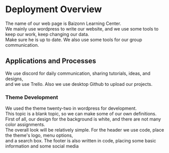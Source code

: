 # Deployment Overview
The name of our web page is Baizonn Learning Center. <br>
We mainly use wordpress to write our website, and we use some tools to keep our work, keep changing our data.<br>
 Make sure he is up to date. We also use some tools for our group communication.

## Applications and Processes
We use discord for daily communication, sharing tutorials, ideas, and designs,<br>
 and we use Trello. Also we use desktop Github to upload our projects.

### Theme Development
We used the theme twenty-two in wordpress for development. <br>
This topic is a blank topic, so we can make some of our own definitions. <br>
First of all, our design for the background is white, and there are not many color assignments. <br>
The overall look will be relatively simple. For the header we use code, place the theme's logo, menu options,<br>
 and a search box. The footer is also written in code, placing some basic information and some social media
